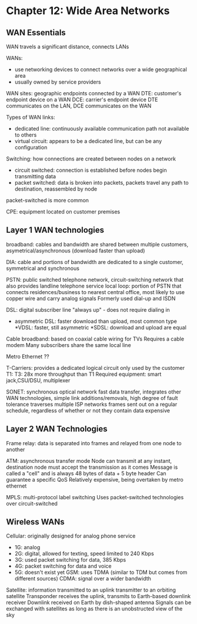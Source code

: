 # Chapter 12: Wide Area Networks

## WAN Essentials

WAN travels a significant distance, connects LANs

WANs:
* use networking devices to connect networks over a wide geographical area
* usually owned by service providers

WAN sites: geographic endpoints connected by a WAN
DTE: customer's endpoint device on a WAN
DCE: carrier's endpoint device
DTE communicates on the LAN, DCE communicates on the WAN

Types of WAN links:
* dedicated line: continuously available communication path not available to others
* virtual circuit: appears to be a dedicated line, but can be any configuration

Switching: how connections are created between nodes on a network
* circuit switched: connection is established before nodes begin transmitting data
* packet switched: data is broken into packets, packets travel any path to destination, reassembled by node

packet-switched is more common

CPE: equipment located on customer premises

## Layer 1 WAN technologies

broadband: cables and bandwidth are shared between multiple customers, asymetrical/asynchronous (download faster than upload)

DIA: cable and portions of bandwidth are dedicated to a single customer, symmetrical and synchronous

PSTN: public switched telephone network, circuit-switching network that also provides landline telephone service
local loop: portion of PSTN that connects residences/business to nearest central office, most likely to use copper wire and carry analog signals
Formerly used dial-up and ISDN

DSL: digital subscriber line 
"always up" - does not require dialing in
* asymmetric DSL: faster download than upload, most common type
*VDSL: faster, still asymmetric
*SDSL: download and upload are equal

Cable broadband: based on coaxial cable wiring for TVs
Requires a cable modem
Many subscribers share the same local line

Metro Ethernet
??

T-Carriers: provides a dedicated logical circuit only used by the customer
T1: 
T3: 28x more throughput than T1
Required equipment: smart jack,CSU/DSU, multiplexer

SONET: synchronous optical network
fast data transfer, integrates other WAN technologies, simple link additions/removals, high degree of fault tolerance
traverses multiple ISP networks
frames sent out on a regular schedule, regardless of whether or not they contain data
expensive

## Layer 2 WAN Technologies

Frame relay: data is separated into frames and relayed from one node to another

ATM: asynchronous transfer mode
Node can transmit at any instant, destination node must accept the transmission as it comes
Message is called a "cell" and is always 48 bytes of data + 5 byte header
Can guarantee a specific QoS
Relatively expensive, being overtaken by metro ethernet

MPLS: multi-protocol label switching
Uses packet-switched technologies over circuit-switched

## Wireless WANs

Cellular: originally designed for analog phone service
* 1G: analog
* 2G: digital, allowed for texting, speed limited to 240 Kbps
* 3G: used packet switching for data, 385 Kbps
* 4G: packet switching for data and voice
* 5G: doesn't exist yet
GSM: uses TDMA (similar to TDM but comes from different sources)
CDMA: signal over a wider bandwidth

Satellite: information transmitted to an uplink transmitter to an orbiting satellite
Transponder receives the uplink, transmits to Earth-based downlink receiver
Downlink received on Earth by dish-shaped antenna
Signals can be exchanged with satellites as long as there is an unobstructed view of the sky